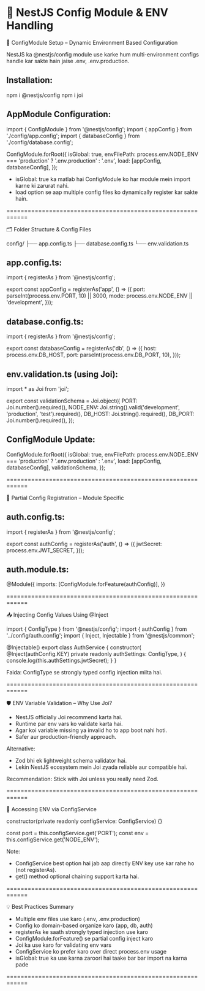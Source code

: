 # 🧪 NestJS Config Module & ENV Handling

🔧 ConfigModule Setup – Dynamic Environment Based Configuration

NestJS ka @nestjs/config module use karke hum multi-environment configs handle kar sakte hain jaise .env, .env.production.

## Installation:

npm i @nestjs/config
npm i joi

## AppModule Configuration:

import { ConfigModule } from '@nestjs/config';
import { appConfig } from './config/app.config';
import { databaseConfig } from './config/database.config';

ConfigModule.forRoot({
isGlobal: true,
envFilePath: process.env.NODE_ENV === 'production' ? '.env.production' : '.env',
load: \[appConfig, databaseConfig],
});

- isGlobal: true ka matlab hai ConfigModule ko har module mein import karne ki zarurat nahi.
- load option se aap multiple config files ko dynamically register kar sakte hain.

\============================================================

🗂️ Folder Structure & Config Files

config/
├── app.config.ts
├── database.config.ts
└── env.validation.ts

## app.config.ts:

import { registerAs } from '@nestjs/config';

export const appConfig = registerAs('app', () => ({
port: parseInt(process.env.PORT, 10) || 3000,
mode: process.env.NODE_ENV || 'development',
}));

## database.config.ts:

import { registerAs } from '@nestjs/config';

export const databaseConfig = registerAs('db', () => ({
host: process.env.DB_HOST,
port: parseInt(process.env.DB_PORT, 10),
}));

## env.validation.ts (using Joi):

import \* as Joi from 'joi';

export const validationSchema = Joi.object({
PORT: Joi.number().required(),
NODE_ENV: Joi.string().valid('development', 'production', 'test').required(),
DB_HOST: Joi.string().required(),
DB_PORT: Joi.number().required(),
});

## ConfigModule Update:

ConfigModule.forRoot({
isGlobal: true,
envFilePath: process.env.NODE_ENV === 'production' ? '.env.production' : '.env',
load: \[appConfig, databaseConfig],
validationSchema,
});

\============================================================

🧩 Partial Config Registration – Module Specific

## auth.config.ts:

import { registerAs } from '@nestjs/config';

export const authConfig = registerAs('auth', () => ({
jwtSecret: process.env.JWT_SECRET,
}));

## auth.module.ts:

@Module({
imports: \[ConfigModule.forFeature(authConfig)],
})

\============================================================

📥 Injecting Config Values Using @Inject

import { ConfigType } from '@nestjs/config';
import { authConfig } from '../config/auth.config';
import { Inject, Injectable } from '@nestjs/common';

@Injectable()
export class AuthService {
constructor(
@Inject(authConfig.KEY)
private readonly authSettings: ConfigType<typeof authConfig>,
) {
console.log(this.authSettings.jwtSecret);
}
}

Faida: ConfigType se strongly typed config injection milta hai.

\============================================================

🛡️ ENV Variable Validation – Why Use Joi?

- NestJS officially Joi recommend karta hai.
- Runtime par env vars ko validate karta hai.
- Agar koi variable missing ya invalid ho to app boot nahi hoti.
- Safer aur production-friendly approach.

Alternative:

- Zod bhi ek lightweight schema validator hai.
- Lekin NestJS ecosystem mein Joi zyada reliable aur compatible hai.

Recommendation: Stick with Joi unless you really need Zod.

\============================================================

🚀 Accessing ENV via ConfigService

constructor(private readonly configService: ConfigService) {}

const port = this.configService.get<number>('PORT');
const env = this.configService.get<string>('NODE_ENV');

Note:

- ConfigService best option hai jab aap directly ENV key use kar rahe ho (not registerAs).
- get() method optional chaining support karta hai.

\============================================================

💡 Best Practices Summary

- Multiple env files use karo (.env, .env.production)
- Config ko domain-based organize karo (app, db, auth)
- registerAs ke saath strongly typed injection use karo
- ConfigModule.forFeature() se partial config inject karo
- Joi ka use karo for validating env vars
- ConfigService ko prefer karo over direct process.env usage
- isGlobal: true ka use karna zaroori hai taake bar bar import na karna pade

\============================================================
